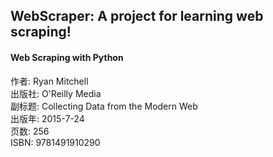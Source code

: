 ## WebScraper: A project for learning web scraping!
#### Web Scraping with Python
作者: Ryan Mitchell  
出版社: O'Reilly Media  
副标题: Collecting Data from the Modern Web  
出版年: 2015-7-24  
页数: 256  
ISBN: 9781491910290
